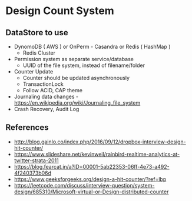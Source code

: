 
# Design Count System

## DataStore to use
- DynomoDB ( AWS ) or OnPerm - Casandra or Redis ( HashMap )
    - Redis Cluster
- Permission system as separate service/database
    - UUID of the file system, instead of filename/folder
- Counter Update
    - Counter should be updated asynchronously
    - TransactionLock
    - Follow ACID, CAP theme
- Journaling data changes - https://en.wikipedia.org/wiki/Journaling_file_system
- Crash Recovery, Audit Log

## References
- http://blog.gainlo.co/index.php/2016/09/12/dropbox-interview-design-hit-counter/
- https://www.slideshare.net/kevinweil/rainbird-realtime-analytics-at-twitter-strata-2011
- https://blog.fearcat.in/a?ID=00001-5ab22353-06ff-4e73-a492-4f240373b06d
- https://www.geeksforgeeks.org/design-a-hit-counter/?ref=lbp
- https://leetcode.com/discuss/interview-question/system-design/685310/Microsoft-virtual-or-Design-distributed-counter